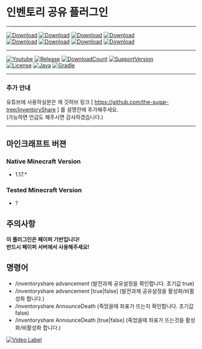 # 인벤토리 공유 플러그인

---

[![Download](https://img.shields.io/badge/플러그인%20다운로드-클릭-bbbbbb)](https://github.com/the-sugar-tree/InventoryShare/releases/download/1.1/InventoryShare-1.1.jar)
[![Download](https://img.shields.io/badge/플러그인%20다운로드-클릭-bbbbbb)](https://github.com/the-sugar-tree/InventoryShare/releases/download/1.1/InventoryShare-1.1.jar)
[![Download](https://img.shields.io/badge/플러그인%20다운로드-클릭-bbbbbb)](https://github.com/the-sugar-tree/InventoryShare/releases/download/1.1/InventoryShare-1.1.jar)
[![Download](https://img.shields.io/badge/플러그인%20다운로드-클릭-bbbbbb)](https://github.com/the-sugar-tree/InventoryShare/releases/download/1.1/InventoryShare-1.1.jar)   
[![Download](https://img.shields.io/badge/플러그인%20다운로드-클릭-bbbbbb)](https://github.com/the-sugar-tree/InventoryShare/releases/download/1.1/InventoryShare-1.1.jar)
[![Download](https://img.shields.io/badge/플러그인%20다운로드-클릭-bbbbbb)](https://github.com/the-sugar-tree/InventoryShare/releases/download/1.1/InventoryShare-1.1.jar)
[![Download](https://img.shields.io/badge/플러그인%20다운로드-클릭-bbbbbb)](https://github.com/the-sugar-tree/InventoryShare/releases/download/1.1/InventoryShare-1.1.jar)
[![Download](https://img.shields.io/badge/플러그인%20다운로드-클릭-bbbbbb)](https://github.com/the-sugar-tree/InventoryShare/releases/download/1.1/InventoryShare-1.1.jar)

---
[![Youtube](https://img.shields.io/badge/youtube-sugar_tree-red.svg?logo=youtube)](https://www.youtube.com/channel/UCtqLK2FrJI9BNB0BI8-sWHA)
[![Release](https://img.shields.io/github/v/release/the-sugar-tree/InventoryShare)](https://github.com/the-sugar-tree/InventoryShare/releases/tag/1.1)
[![DownloadCount](https://img.shields.io/github/downloads/the-sugar-tree/InventoryShare/total)](https://github.com/the-sugar-tree/InventoryShare/releases)
[![SupportVersion](https://img.shields.io/badge/Supported%20Minecraft%20Version-1.17,%201.17.1-green)](https://github.com/the-sugar-tree/InventoryShare)   
[![License](https://img.shields.io/github/license/the-sugar-tree/InventoryShare)](https://www.gnu.org/licenses/gpl-3.0.html)
[![Java](https://img.shields.io/badge/java-16-ED8B00.svg?logo=java)](https://www.azul.com/)
[![Gradle](https://img.shields.io/badge/gradle-7.2-02303A.svg?logo=gradle)](https://gradle.org)

---

### 추가 안내
유튜브에 사용하실분은 제 깃허브 링크 [ https://github.com/the-sugar-tree/InventoryShare ] 를 설명란에 추가해주세요.   
(가능하면 언급도 해주시면 감사하겠습니다.)

---

## 마인크래프트 버젼
### Native Minecraft Version
- 1.17.*
### Tested Minecraft Version
- ?

## 주의사항
**이 플러그인은 페이퍼 기반입니다!**   
**반드시 페이퍼 서버에서 사용해주세요!**

## 명령어
- /inventoryshare advancement (발전과제 공유설정을 확인합니다. 초기값 true)
- /inventoryshare advancement [true|false] (발전과제 공유설정을 활성화/비활성화 합니다.)
- /inventoryshare AnnounceDeath (죽었을때 좌표가 뜨는지 확인합니다. 초기값 false)
- /inventoryshare AnnounceDeath [true|false] (죽었을때 좌표가 뜨는것을 활성화/비활성화 합니다.)

[![Video Label](http://img.youtube.com/vi/PI6eTCOs-x4/0.jpg)](https://www.youtube.com/watch?v=PI6eTCOs-x4)